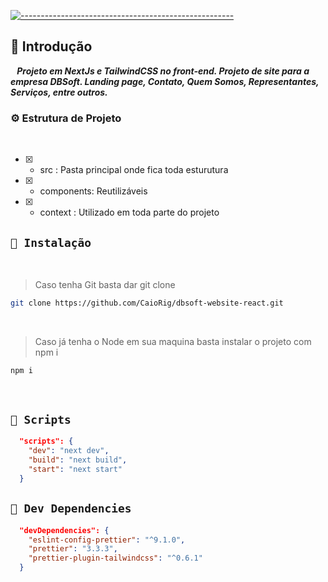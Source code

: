 [![-----------------------------------------------------](https://raw.githubusercontent.com/andreasbm/readme/master/assets/lines/colored.png)](#table-of-contents)

<a id="Introdução"></a>
## 🧩 Introdução 

  ***⠀Projeto em NextJs e TailwindCSS no front-end. Projeto de site para a empresa DBSoft. Landing page, Contato, Quem Somos, Representantes, Serviços, entre outros.***

### ⚙ Estrutura de Projeto

<br/>

- [x] - src : Pasta principal onde fica toda esturutura
- [x] - components: Reutilizáveis
- [x] - context : Utilizado em toda parte do projeto

## `📖 Instalação` 
  
  
  <br /> 

> Caso tenha Git basta dar git clone

```BASH
git clone https://github.com/CaioRig/dbsoft-website-react.git
```

<br /> 

> Caso já tenha o Node em sua maquina basta instalar o projeto com npm i

```BASH
npm i 
```

<br /> 

## `📖 Scripts` 

```JSON
  "scripts": {
    "dev": "next dev",
    "build": "next build",
    "start": "next start"
  }
```

## `📖 Dev Dependencies` 

```JSON
  "devDependencies": {
    "eslint-config-prettier": "^9.1.0",
    "prettier": "3.3.3",
    "prettier-plugin-tailwindcss": "^0.6.1"
  }
```
